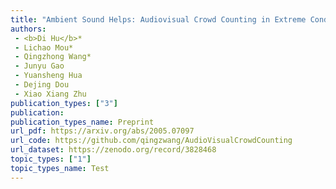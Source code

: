 ```yaml
---  
title: "Ambient Sound Helps: Audiovisual Crowd Counting in Extreme Conditions"  
authors:  
 - <b>Di Hu</b>*  
 - Lichao Mou*  
 - Qingzhong Wang*  
 - Junyu Gao  
 - Yuansheng Hua  
 - Dejing Dou  
 - Xiao Xiang Zhu  
publication_types: ["3"]  
publication:   
publication_types_name: Preprint  
url_pdf: https://arxiv.org/abs/2005.07097  
url_code: https://github.com/qingzwang/AudioVisualCrowdCounting  
url_dataset: https://zenodo.org/record/3828468  
topic_types: ["1"]
topic_types_name: Test
---  
```

